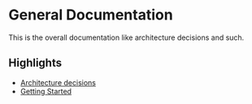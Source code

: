 # General Documentation

This is the overall documentation like architecture decisions and such.

## Highlights

* [Architecture decisions](./architecture-decisions/README.md)
* [Getting Started](./getting-started/README.md)

